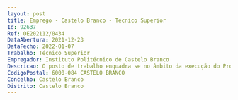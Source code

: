```yaml
--- 
layout: post
title: Emprego - Castelo Branco - Técnico Superior
Id: 92637
Ref: OE202112/0434
DataAbertura: 2021-12-23
DataFecho: 2022-01-07
Trabalho: Técnico Superior
Empregador: Instituto Politécnico de Castelo Branco
Descricao: O posto de trabalho enquadra se no âmbito da execução do Projeto “Contratação de Recursos Humanos Altamente Qualificados”, Territórios do Interior, Entidades Não Empresariais do Sistema I&I (PI 8.5 – FSE), Aviso Nº Centro 59 2020 06, nomeadamente, diagnosticar as necessidades mais prementes para o tecido empresarial e social, em particular as necessidades relacionadas com os domínios da Indústria e Energia Sustentável e Agroalimentar  Definição e implementação da estratégia de investigação e inovação nas áreas temáticas dos domínios Industria, Energia e Economia Circular  Deteção de oportunidades de financiamento e estabelecimento de parcerias, liderar a elaboração e submissão de candidaturas e propostas, participar e coordenar a participação das equipas técnicas e científicas nesses projetos, desde a conceção até à submissão de propostas nos domínios temáticos da sua responsabilidade, desenvolver atividades de investigação com vista ao desenvolvimento de soluções de inovação e sustentabilidade nos temas de inovação e desenvolvimento da sua responsabilidade, apoio na organização de atividades de transferência de conhecimento e inovação, articular necessidades de investigação entre o tecido empresarial e as Unidades de Investigação de referência aos seus domínios temáticos.
CodigoPostal: 6000-084 CASTELO BRANCO
Concelho: Castelo Branco
Distrito: Castelo Branco
--- 
```

